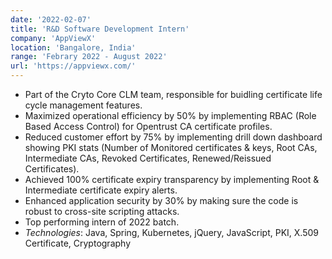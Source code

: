 ```yaml
---
date: '2022-02-07'
title: 'R&D Software Development Intern'
company: 'AppViewX'
location: 'Bangalore, India'
range: 'Febrary 2022 - August 2022'
url: 'https://appviewx.com/'
---
```


- Part of the Cryto Core CLM team, responsible for buidling certificate life cycle management features.
- Maximized operational efficiency by 50% by implementing RBAC (Role Based Access Control) for Opentrust CA certificate profiles.
- Reduced customer effort by 75% by implementing drill down dashboard showing PKI stats (Number of Monitored certificates & keys, Root CAs, Intermediate CAs, Revoked Certificates, Renewed/Reissued Certificates).
- Achieved 100% certificate expiry transparency by implementing Root & Intermediate certificate expiry alerts.
- Enhanced application security by 30% by making sure the code is robust to cross-site scripting attacks.
- Top performing intern of 2022 batch.
- _Technologies_: Java, Spring, Kubernetes, jQuery, JavaScript, PKI, X.509 Certificate, Cryptography
